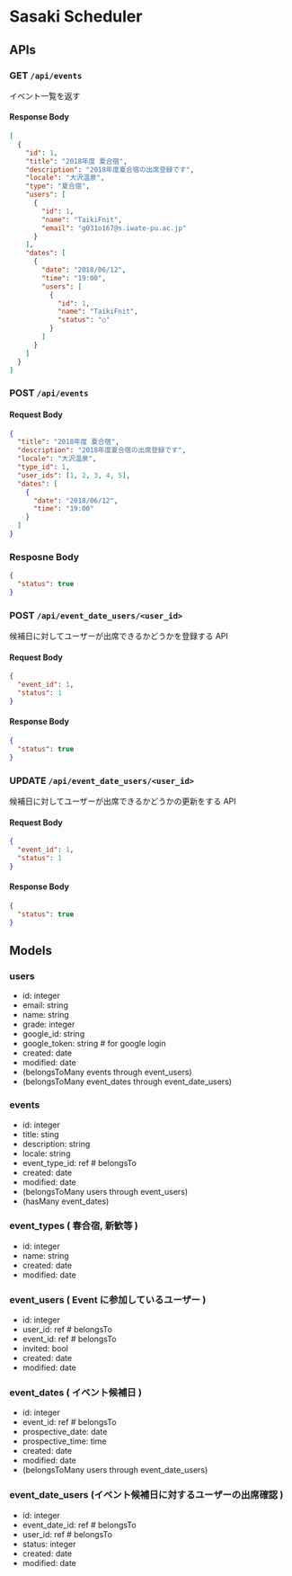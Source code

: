 # Sasaki Scheduler

## APIs

### GET `/api/events`

イベント一覧を返す

#### Response Body

```json
[
  {
    "id": 1,
    "title": "2018年度 夏合宿",
    "description": "2018年度夏合宿の出席登録です",
    "locale": "大沢温泉",
    "type": "夏合宿",
    "users": [
      {
        "id": 1,
        "name": "TaikiFnit",
        "email": "g031o167@s.iwate-pu.ac.jp"
      }
    ],
    "dates": [
      {
        "date": "2018/06/12",
        "time": "19:00",
        "users": [
          {
            "id": 1,
            "name": "TaikiFnit",
            "status": "○"
          }
        ]
      }
    ]
  }
]
```

### POST `/api/events`

#### Request Body

```json
{
  "title": "2018年度 夏合宿",
  "description": "2018年度夏合宿の出席登録です",
  "locale": "大沢温泉",
  "type_id": 1,
  "user_ids": [1, 2, 3, 4, 5],
  "dates": [
    {
      "date": "2018/06/12",
      "time": "19:00"
    }
  ]
}
```

### Resposne Body

```json
{
  "status": true
}
```

### POST `/api/event_date_users/<user_id>`

候補日に対してユーザーが出席できるかどうかを登録する API

#### Request Body

```json
{
  "event_id": 1,
  "status": 1
}
```

#### Response Body

```json
{
  "status": true
}
```

### UPDATE `/api/event_date_users/<user_id>`

候補日に対してユーザーが出席できるかどうかの更新をする API

#### Request Body

```json
{
  "event_id": 1,
  "status": 1
}
```

#### Response Body

```json
{
  "status": true
}
```


## Models

### users

* id: integer
* email: string
* name: string
* grade: integer
* google_id: string
* google_token: string # for google login
* created: date
* modified: date
* (belongsToMany events through event_users)
* (belongsToMany event_dates through event_date_users)

### events

* id: integer
* title: sting
* description: string
* locale: string
* event_type_id: ref # belongsTo
* created: date
* modified: date
* (belongsToMany users through event_users)
* (hasMany event_dates)

### event_types ( 春合宿, 新歓等 )

* id: integer
* name: string
* created: date
* modified: date

### event_users ( Event に参加しているユーザー )

* id: integer
* user_id: ref # belongsTo
* event_id: ref # belongsTo
* invited: bool
* created: date
* modified: date

### event_dates ( イベント候補日 )

* id: integer
* event_id: ref # belongsTo
* prospective_date: date
* prospective_time: time
* created: date
* modified: date
* (belongsToMany users through event_date_users)

### event_date_users (イベント候補日に対するユーザーの出席確認 )

* id: integer
* event_date_id: ref # belongsTo
* user_id: ref # belongsTo
* status: integer
* created: date
* modified: date
